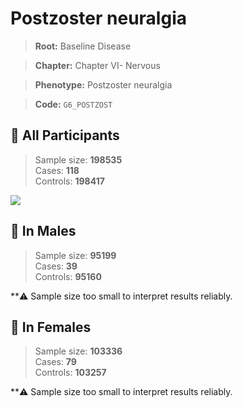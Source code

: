# Postzoster neuralgia

> **Root:** Baseline Disease  

> **Chapter:** Chapter VI- Nervous  

> **Phenotype:** Postzoster neuralgia  

> **Code:** `G6_POSTZOST`

## 🧪 All Participants  
> Sample size: **198535**  
> Cases: **118**  
> Controls: **198417**
<img src="/Disease/Figures/ALL/Incidence/G6_POSTZOST.png"/>
<CsvTable src="/Disease/Data/ALL/Incidence/COX_G6_POSTZOST.csv" label="🔍 View full results" />

## 👨 In Males  
> Sample size: **95199**  
> Cases: **39**  
> Controls: **95160**

**⚠️ Sample size too small to interpret results reliably.


## 👩 In Females  
> Sample size: **103336**  
> Cases: **79**  
> Controls: **103257**

**⚠️ Sample size too small to interpret results reliably.

